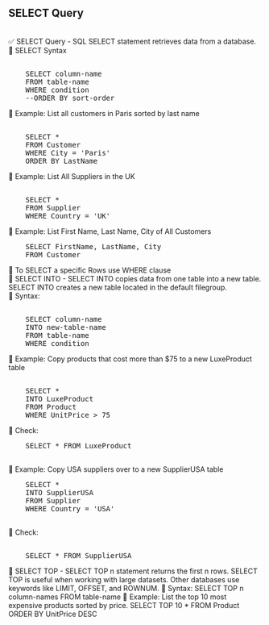 ## SELECT Query 
<br>
✅ SELECT Query - SQL SELECT statement retrieves data from a database. <br> 
🔹 SELECT Syntax 
<pre> 
	SELECT column-name 
	FROM table-name 
	WHERE condition 
	--ORDER BY sort-order 
</pre>   
🔹 Example: List all customers in Paris sorted by last name 
<pre> 
    SELECT * 
	FROM Customer
	WHERE City = 'Paris'
	ORDER BY LastName
</pre>
🔹 Example: List All Suppliers in the UK
<pre> 
    SELECT * 
	FROM Supplier
	WHERE Country = 'UK'
</pre>
🔹 Example: List First Name, Last Name, City of All Customers 
<pre>
	SELECT FirstName, LastName, City
	FROM Customer
</pre> 
🔷 To SELECT a specific Rows use WHERE clause <br>
🔷 SELECT INTO - SELECT INTO copies data from one table into a new table. SELECT INTO creates a new table located in the default filegroup.  <br> 
🔹 Syntax: 
<pre> 
	SELECT column-name 
	INTO new-table-name 
	FROM table-name 
	WHERE condition 
</pre>
🔹 Example: Copy products that cost more than $75 to a new LuxeProduct table 
<pre> 
	SELECT * 
	INTO LuxeProduct 
	FROM Product
	WHERE UnitPrice > 75 
</pre>
🔹 Check:
<pre>
	SELECT * FROM LuxeProduct
 </pre>
🔹 Example: Copy USA suppliers over to a new SupplierUSA table
<pre>
	SELECT * 
	INTO SupplierUSA 
	FROM Supplier
	WHERE Country = 'USA'
 </pre>	
🔹 Check: 
<pre> 
	SELECT * FROM SupplierUSA
</pre>
🔷 SELECT TOP - SELECT TOP n statement returns the first n rows. SELECT TOP is useful when working with large datasets. Other databases use keywords like LIMIT, OFFSET, and ROWNUM. 
🔹 Syntax: 
		SELECT TOP n column-names 
		FROM table-name 
🔹 Example: List the top 10 most expensive products sorted by price.
		SELECT TOP 10 * 
		FROM Product
		ORDER BY UnitPrice DESC 



  
